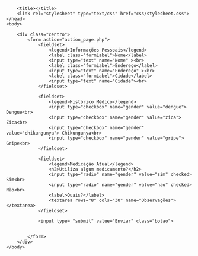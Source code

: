 <!DOCTYPE html>
<html>
    <head>
        <meta charset="utf-8">
            
        <title></title>
        <link rel="stylesheet" type="text/css" href="css/stylesheet.css">
    </head>
    <body>
    
        <div class="centro">
            <form action="action_page.php">
                <fieldset>
                    <legend>Informações Pessoais</legend>
                    <label class="formLabel">Nome</label>
                    <input type="text" name="Nome" ><br>
                    <label class="formLabel">Endereço</label>
                    <input type="text" name="Endereço" ><br>
                    <label class="formLabel">Cidade</label>
                    <input type="text" name="Cidade"><br>
                </fieldset>

                <fieldset>
                    <legend>Histórico Médico</legend>
                    <input type="checkbox" name="gender" value="dengue"> Dengue<br>
                    <input type="checkbox" name="gender" value="zica"> Zica<br>
                    <input type="checkbox" name="gender" value="chikungunya"> Chikungunya<br>
                    <input type="checkbox" name="gender" value="gripe"> Gripe<br>   
                </fieldset>
   
                <fieldset>
                    <legend>Medicação Atual</legend>
                    <h2>Utiliza algum medicamento?</h2>
                    <input type="radio" name="gender" value="sim" checked> Sim<br>
                    <input type="radio" name="gender" value="nao" checked> Não<br>
                    <label>Quais?</label>
                    <textarea rows="8" cols="30" name="Observações"></textarea>
                </fieldset>

                <input type= "submit" value="Enviar" class="botao">
          
      
            </form> 
        </div>
    </body>
</html>
